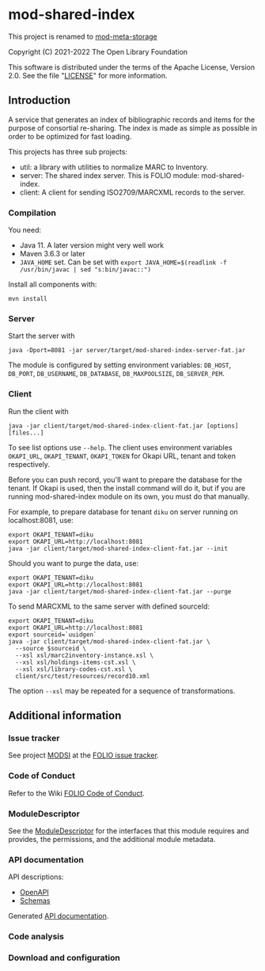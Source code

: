 # mod-shared-index

This project is renamed to [mod-meta-storage](https://github.com/folio-org/mod-meta-storage)

Copyright (C) 2021-2022 The Open Library Foundation

This software is distributed under the terms of the Apache License,
Version 2.0. See the file "[LICENSE](LICENSE)" for more information.

## Introduction

A service that generates an index of bibliographic records and items for the purpose of consortial re-sharing.
The index is made as simple as possible in order to be optimized for fast loading.

This projects has three sub projects:

 * util: a library with utilities to normalize MARC to Inventory.
 * server: The shared index server. This is FOLIO module: mod-shared-index.
 * client: A client for sending ISO2709/MARCXML records to the server.

### Compilation

You need:

 * Java 11. A later version might very well work
 * Maven 3.6.3 or later
 * `JAVA_HOME` set. Can be set with
   `export JAVA_HOME=$(readlink -f /usr/bin/javac | sed "s:bin/javac::")`

Install all components with:

    mvn install

### Server

Start the server with

    java -Dport=8081 -jar server/target/mod-shared-index-server-fat.jar

The module is configured by setting environment variables:
`DB_HOST`, `DB_PORT`, `DB_USERNAME`, `DB_DATABASE`, `DB_MAXPOOLSIZE`, `DB_SERVER_PEM`.

### Client

Run the client with

    java -jar client/target/mod-shared-index-client-fat.jar [options] [files...]

To see list options use `--help`. The client uses environment variables
`OKAPI_URL`, `OKAPI_TENANT`, `OKAPI_TOKEN` for Okapi URL, tenant and
token respectively.

Before you can push record, you'll want to prepare the database for the
tenant. If Okapi is used, then the install command will do it, but if you
are running mod-shared-index module on its own, you must do that manually.

For example, to prepare database for tenant `diku` on server running on localhost:8081, use:

    export OKAPI_TENANT=diku
    export OKAPI_URL=http://localhost:8081
    java -jar client/target/mod-shared-index-client-fat.jar --init

Should you want to purge the data, use:

    export OKAPI_TENANT=diku
    export OKAPI_URL=http://localhost:8081
    java -jar client/target/mod-shared-index-client-fat.jar --purge

To send MARCXML to the same server with defined sourceId:

    export OKAPI_TENANT=diku
    export OKAPI_URL=http://localhost:8081
    export sourceid=`uuidgen`
    java -jar client/target/mod-shared-index-client-fat.jar \
      --source $sourceid \
      --xsl xsl/marc2inventory-instance.xsl \
      --xsl xsl/holdings-items-cst.xsl \
      --xsl xsl/library-codes-cst.xsl \
      client/src/test/resources/record10.xml

The option `--xsl` may be repeated for a sequence of transformations.

## Additional information

### Issue tracker

See project [MODSI](https://issues.folio.org/browse/MODSI)
at the [FOLIO issue tracker](https://dev.folio.org/guidelines/issue-tracker).

### Code of Conduct

Refer to the Wiki [FOLIO Code of Conduct](https://wiki.folio.org/display/COMMUNITY/FOLIO+Code+of+Conduct).

### ModuleDescriptor

See the [ModuleDescriptor](descriptors/ModuleDescriptor-template.json)
for the interfaces that this module requires and provides, the permissions,
and the additional module metadata.

### API documentation

API descriptions:

 * [OpenAPI](server/src/main/resources/openapi/)
 * [Schemas](server/src/main/resources/openapi/schemas/)

Generated [API documentation](https://dev.folio.org/reference/api/#mod-shared-index).

### Code analysis


### Download and configuration


